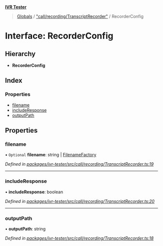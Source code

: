 **[IVR Tester](../README.md)**

> [Globals](../README.md) / ["call/recording/TranscriptRecorder"](../modules/_call_recording_transcriptrecorder_.md) / RecorderConfig

# Interface: RecorderConfig

## Hierarchy

* **RecorderConfig**

## Index

### Properties

* [filename](_call_recording_transcriptrecorder_.recorderconfig.md#filename)
* [includeResponse](_call_recording_transcriptrecorder_.recorderconfig.md#includeresponse)
* [outputPath](_call_recording_transcriptrecorder_.recorderconfig.md#outputpath)

## Properties

### filename

• `Optional` **filename**: string \| [FilenameFactory](../modules/_call_recording_filename_filenamefactory_.md#filenamefactory)

*Defined in [packages/ivr-tester/src/call/recording/TranscriptRecorder.ts:19](https://github.com/SketchingDev/ivr-tester/blob/aa015fb/packages/ivr-tester/src/call/recording/TranscriptRecorder.ts#L19)*

___

### includeResponse

•  **includeResponse**: boolean

*Defined in [packages/ivr-tester/src/call/recording/TranscriptRecorder.ts:20](https://github.com/SketchingDev/ivr-tester/blob/aa015fb/packages/ivr-tester/src/call/recording/TranscriptRecorder.ts#L20)*

___

### outputPath

•  **outputPath**: string

*Defined in [packages/ivr-tester/src/call/recording/TranscriptRecorder.ts:18](https://github.com/SketchingDev/ivr-tester/blob/aa015fb/packages/ivr-tester/src/call/recording/TranscriptRecorder.ts#L18)*
